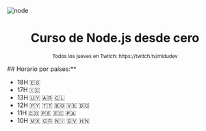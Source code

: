 ![node](https://github.com/midudev/curso-node-js/assets/1561955/8ff74316-d49e-4358-8b1e-07d7b5a64ed4)

<div align="center">
  <h1>Curso de Node.js desde cero</h1>
  <small>Todos los jueves en Twitch: https://twitch.tv/midudev</small>
</div>

## Horario por países:**
- 18H 🇪🇸
- 17H 🇮🇨
- 13H 🇺🇾 🇦🇷 🇨🇱
- 12H 🇵🇾 🇹🇹 🇧🇴 🇻🇪 🇩🇴
- 11H 🇨🇴 🇵🇪 🇪🇨 🇵🇦
- 10H 🇲🇽 🇨🇷 🇳🇮 🇸🇻 🇭🇳
